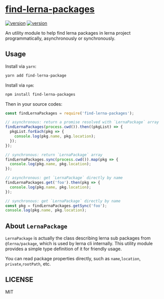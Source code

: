 # [find-lerna-packages](https://www.npmjs.com/package/find-lerna-packages)

[![version](https://img.shields.io/npm/v/find-lerna-packages?style=flat-square)](https://www.npmjs.com/package/find-lerna-packages) [![version](https://img.shields.io/npm/dm/find-lerna-packages?style=flat-square)](https://www.npmjs.com/package/find-lerna-packages)

An utility module to help find lerna packages in lerna project programmatically, asynchronously or synchronously.

## Usage

Install via `yarn`:

```bash
yarn add find-lerna-package
```

Install via `npm`:

```bash
npm install find-lerna-packages
```

Then in your source codes:

```js
const findLernaPackages = require('find-lerna-packages');

// asynchronous: return a promise resolved with `LernaPackage` array
findLernaPackages(process.cwd()).then((pkgList) => {
  pkgList.forEach(pkg => {
    console.log(pkg.name, pkg.location);
  });
});

// synchronous: return `LernaPackage` array
findLernaPackages.sync(process.cwd()).map(pkg => {
  console.log(pkg.name, pkg.location);
});

// asynchronous: get `LernaPackage` directly by name
findLernaPackages.get('foo').then(pkg => {
  console.log(pkg.name, pkg.location);
});

// synchronous: get `LernaPackage` directly by name
const pkg = findLernaPackages.getSync('foo');
console.log(pkg.name, pkg.location);
```

## About `LernaPackage`

`LernaPackage` is actually the class describing lerna sub packages from `@lerna/package`, which is used by lerna cli internally. This utility module provides a simple type definition of it for friendly usage.

You can read package properties directly, such as `name`,`location`, `private`,`rootPath`, etc.

## LICENSE

MIT

